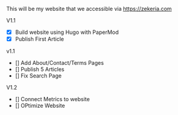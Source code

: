 This will be my website that we accessible via https://zekeria.com

V1.1
- [X] Build website using Hugo with PaperMod
- [X] Publish First Article

v1.1
- [] Add About/Contact/Terms Pages
- [] Publish 5 Articles
- [] Fix Search Page

V1.2
- [] Connect Metrics to website
- [] OPtimize Website
